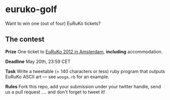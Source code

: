 # euruko-golf

Want to win one (out of four) EuRuKo tickets? 

## The contest

**Prize** One ticket to [EuRuKo 2012 in Amsterdam](http://www.euruko2012.org/), **including** accommodation.

**Deadline** May 20th, 23:59 CET

**Task** Write a tweetable (= 140 characters or less) ruby program that outputs EuRuKo ASCII art &mdash; see `wooga.rb` for an example. 

**Rules** Fork this repo, add your submission 
under your twitter handle, send us a pull request .... and don't forget to tweet it!